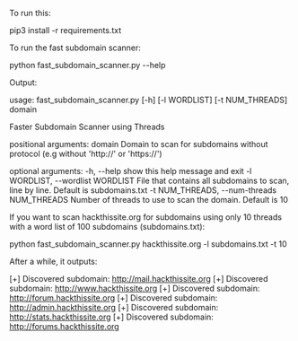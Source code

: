 To run this:

pip3 install -r requirements.txt

To run the fast subdomain scanner:

python fast_subdomain_scanner.py --help

Output:

usage: fast_subdomain_scanner.py [-h] [-l WORDLIST] [-t NUM_THREADS] domain

Faster Subdomain Scanner using Threads

positional arguments:
domain                Domain to scan for subdomains without protocol (e.g
                        without 'http://' or 'https://')

optional arguments:
-h, --help            show this help message and exit
-l WORDLIST, --wordlist WORDLIST
                        File that contains all subdomains to scan, line by
                        line. Default is subdomains.txt
-t NUM_THREADS, --num-threads NUM_THREADS
                        Number of threads to use to scan the domain. Default
                        is 10

If you want to scan hackthissite.org for subdomains using only 10 threads with a word list of 100 subdomains (subdomains.txt):

python fast_subdomain_scanner.py hackthissite.org -l subdomains.txt -t 10

After a while, it outputs:

[+] Discovered subdomain: http://mail.hackthissite.org
[+] Discovered subdomain: http://www.hackthissite.org
[+] Discovered subdomain: http://forum.hackthissite.org
[+] Discovered subdomain: http://admin.hackthissite.org
[+] Discovered subdomain: http://stats.hackthissite.org
[+] Discovered subdomain: http://forums.hackthissite.org
